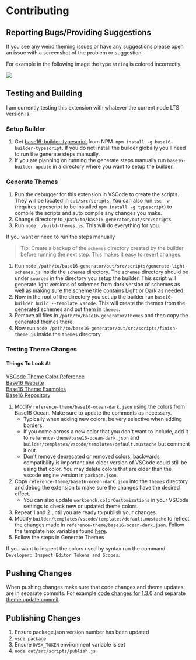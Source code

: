 # Contributing

## Reporting Bugs/Providing Suggestions

If you see any weird theming issues or have any suggestions please open an issue with a screenshot of the problem or suggestion.

For example in the following image the type `string` is colored incorrectly.

![](images/reporting_issues.png)

## Testing and Building

I am currently testing this extension with whatever the current node LTS version is.

### Setup Builder

1. Get [base16-builder-typescript](https://github.com/golf1052/base16-builder-typescript) from NPM. `npm install -g base16-builder-typescript`. If you do not install the builder globally you'll need to run the generate steps manually.
2. If you are planning on running the generate steps manually run `base16-builder update` in a directory where you want to setup the builder.

### Generate Themes

1. Run the debugger for this extension in VSCode to create the scripts. They will be located in `out/src/scripts`. You can also run `tsc -w` (requires typescript to be installed `npm install -g typescript`) to compile the scripts and auto compile any changes you make.
2. Change directory to `/path/to/base16-generator/out/src/scripts`
2. Run `node ./build-themes.js`. This will do everything for you.

If you want or need to run the steps manually

> Tip: Create a backup of the `schemes` directory created by the builder before running the next step. This makes it easy to revert changes. 

1. Run `node /path/to/base16-generator/out/src/scripts/generate-light-schemes.js` inside the `schemes` directory. The `schemes` directory should be under `sources` in the directory you setup the builder. This script will generate light versions of schemes from dark version of schemes as well as making sure the scheme title contains Light or Dark as needed.
3. Now in the root of the directory you set up the builder run `base16-builder build --template vscode`. This will create the themes from the generated schemes and put them in `themes`.
4. Remove all files in `/path/to/base16-generator/themes` and then copy the generated themes there.
5. Now run `node /path/to/base16-generator/out/src/scripts/finish-theme.js` inside the `themes` directory.

### Testing Theme Changes

#### Things To Look At

[VSCode Theme Color Reference](https://code.visualstudio.com/docs/getstarted/theme-color-reference)  
[Base16 Website](http://chriskempson.com/projects/base16/)  
[Base16 Theme Examples](https://golf1052.github.io/base16/)  
[Base16 Repository](https://github.com/chriskempson/base16)  

1. Modify `reference-theme/base16-ocean-dark.json` using the colors from Base16 Ocean. Make sure to update the comments as necessary.
    - Typically when adding new colors, be very selective when adding borders.
    - If you come across a new color that you don't want to include, add it to `reference-theme/base16-ocean-dark.json` and `builder/templates/vscode/templates/default.mustache` but comment it out.
    - Don't remove deprecated or removed colors, backwards compatibility is important and older version of VSCode could still be using that color. You may delete colors that are older than the vscode engine version in `package.json`.
2. Copy `reference-theme/base16-ocean-dark.json` into the `themes` directory and debug the extension to make sure the changes have the desired effect.
    - You can also update `workbench.colorCustomizations` in your VSCode settings to check new or updated theme colors.
3. Repeat 1 and 2 until you are ready to publish your changes.
4. Modify `builder/templates/vscode/templates/default.mustache` to reflect the changes made in `reference-theme/base16-ocean-dark.json`. Follow the template hex variables found [here](https://github.com/chriskempson/base16/blob/main/builder.md#template-tags).
5. Follow the steps in Generate Themes

If you want to inspect the colors used by syntax run the command `Developer: Inspect Editor Tokens and Scopes`.

## Pushing Changes

When pushing changes make sure that code changes and theme updates are in separate commits. For example [code changes for 1.3.0](https://github.com/golf1052/base16-generator/commit/4eab7a3b13ad951adf1984f1827a7f58480cd208) and separate [theme update commit](https://github.com/golf1052/base16-generator/commit/a331be7eb4b45bc980ebdf7058c59c09b393b12a).

## Publishing Changes

1. Ensure package.json version number has been updated
2. `vsce package`
3. Ensure `OVSX_TOKEN` environment variable is set
4. `node out/src/scripts/publish.js`
